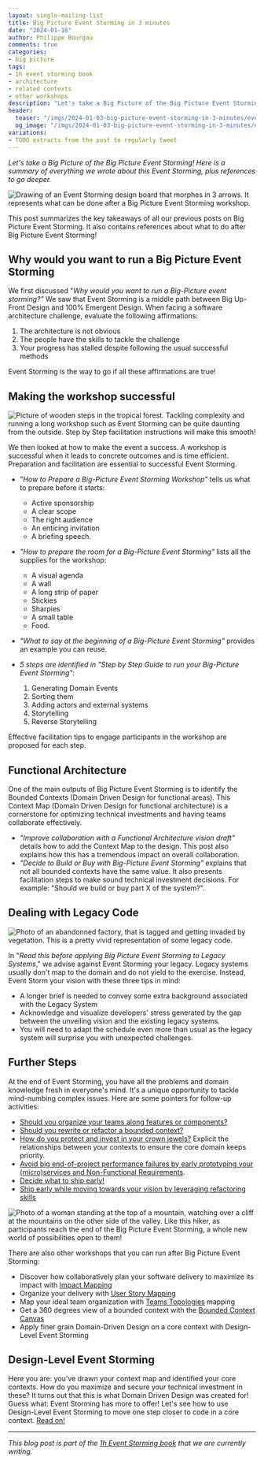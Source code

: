 ```yaml
---
layout: single-mailing-list
title: Big Picture Event Storming in 3 minutes
date: "2024-01-16"
author: Philippe Bourgau
comments: true
categories:
- big picture
tags:
- 1h event storming book
- architecture
- related contexts
- other workshops
description: "Let's take a Big Picture of the Big Picture Event Storming! Here is a takeaways of everything we wrote about this Event Storming: Facilitation, Functional Architecture, and dealing with legacy code. We also list references for activities to go further with the Event Storming"
header:
  teaser: "/imgs/2024-01-03-big-picture-event-storming-in-3-minutes/event-storming-follow-ups-teaser.jpg"
  og_image: "/imgs/2024-01-03-big-picture-event-storming-in-3-minutes/event-storming-follow-ups-og.jpg"
variations:
- TODO extracts from the post to regularly tweet
---
```

_Let's take a Big Picture of the Big Picture Event Storming! Here is a summary of everything we wrote about this Event Storming, plus references to go deeper._

![Drawing of an Event Storming design board that morphes in 3 arrows. It represents what can be done after a Big Picture Event Storming workshop.]({{site.url}}{{site.baseurl}}/imgs/2024-01-03-big-picture-event-storming-in-3-minutes/event-storming-follow-ups.jpg)

This post summarizes the key takeaways of all our previous posts on Big Picture Event Storming. It also contains references about what to do after Big Picture Event Storming!

## Why would you want to run a Big Picture Event Storming

We first discussed "_Why would you want to run a Big-Picture event storming?"_ We saw that Event Storming is a middle path between Big Up-Front Design and 100% Emergent Design. When facing a software architecture challenge, evaluate the following affirmations:

1. The architecture is not obvious
2. The people have the skills to tackle the challenge
3. Your progress has stalled despite following the usual successful methods

Event Storming is the way to go if all these affirmations are true!

## Making the workshop successful

![Picture of wooden steps in the tropical forest. Tackling complexity and running a long workshop such as Event Storming can be quite daunting from the outside. Step by Step facilitation instructions will make this smooth!]({{site.url}}{{site.baseurl}}/imgs/2024-01-03-big-picture-event-storming-in-3-minutes/steps-in-jungle.jpg)

We then looked at how to make the event a success. A workshop is successful when it leads to concrete outcomes and is time efficient. Preparation and facilitation are essential to successful Event Storming.

- "_How to Prepare a Big-Picture Event Storming Workshop"_ tells us what to prepare before it starts:
  - Active sponsorship
  - A clear scope
  - The right audience
  - An enticing invitation
  - A briefing speech.

- _"How to prepare the room for a Big-Picture Event Storming"_ lists all the supplies for the workshop:
  - A visual agenda
  - A wall
  - A long strip of paper
  - Stickies
  - Sharpies
  - A small table
  - Food.
- _"What to say at the beginning of a Big-Picture Event Storming"_ provides an example you can reuse.
- _5 steps are identified in_ _"Step by Step Guide to run your Big-Picture Event Storming"_:
  1. Generating Domain Events
  2. Sorting them
  3. Adding actors and external systems
  4. Storytelling
  5. Reverse Storytelling

Effective facilitation tips to engage participants in the workshop are proposed for each step.

## Functional Architecture

One of the main outputs of Big Picture Event Storming is to identify the Bounded Contexts (Domain Driven Design for functional areas). This Context Map (Domain Driven Design for functional architecture) is a cornerstone for optimizing technical investments and having teams collaborate effectively.

- _"Improve collaboration with a Functional Architecture vision draft"_ details how to add the Context Map to the design. This post also explains how this has a tremendous impact on overall collaboration.
- _"Decide to Build or Buy with Big-Picture Event Storming"_ explains that not all bounded contexts have the same value. It also presents facilitation steps to make sound technical investment decisions. For example: "Should we build or buy part X of the system?".

## Dealing with Legacy Code

![Photo of an abandonned factory, that is tagged and getting invaded by vegetation. This is a pretty vivid representation of some legacy code.]({{site.url}}{{site.baseurl}}/imgs/2024-01-03-big-picture-event-storming-in-3-minutes/abandonned-factory.jpg)

In "_Read this before applying Big Picture Event Storming to Legacy Systems_," we advise against Event Storming your legacy. Legacy systems usually don't map to the domain and do not yield to the exercise. Instead, Event Storm your vision with these three tips in mind:

- A longer brief is needed to convey some extra background associated with the Legacy System
- Acknowledge and visualize developers' stress generated by the gap between the unveiling vision and the existing legacy systems.
- You will need to adapt the schedule even more than usual as the legacy system will surprise you with unexpected challenges.

## Further Steps

At the end of Event Storming, you have all the problems and domain knowledge fresh in everyone's mind. It's a unique opportunity to tackle mind-numbing complex issues. Here are some pointers for follow-up activities:

- [Should you organize your teams along features or components?](https://philippe.bourgau.net/feature-teams-vs-component-teams-decide-with-event-storming-and-ddd/)
- [Should you rewrite or refactor a bounded context?](https://philippe.bourgau.net/rewrite-vs-refactor-get-insights-from-event-storming-and-ddd/)
- [How do you protect and invest in your crown jewels?](https://philippe.bourgau.net/focus-on-core-domain-with-relationships-from-ddd-and-event-storming/) Explicit the relationships between your contexts to ensure the core domain keeps priority.
- [Avoid big end-of-project performance failures by early prototyping your (micro)services and Non-Functional Requirements](https://philippe.bourgau.net/using-event-storming-and-ddd-to-prototype-microservices-and-nfrs-1/).
- [Decide what to ship early!](https://philippe.bourgau.net/how-to-fight-priority-paralysis-with-event-storming-and-ddd/)
- [Ship early while moving towards your vision by leveraging refactoring skills](https://philippe.bourgau.net/how-to-use-event-storming-and-ddd-for-evolutionary-architecture/)

![Photo of a woman standing at the top of a mountain, watching over a cliff at the mountains on the other side of the valley. Like this hiker, as participants reach the end of the Big Picture Event Storming, a whole new world of possibilities open to them!]({{site.url}}{{site.baseurl}}/imgs/2024-01-03-big-picture-event-storming-in-3-minutes/woman-explorer.jpg)

There are also other workshops that you can run after Big Picture Event Storming:

- Discover how collaboratively plan your software delivery to maximize its impact with [Impact Mapping](https://www.impactmapping.org/)
- Organize your delivery with [User Story Mapping](https://jpattonassociates.com/story-mapping/)
- Map your ideal team organization with [Teams Topologies](https://teamtopologies.com/) mapping
- Get a 360 degrees view of a bounded context with the [Bounded Context Canvas](https://medium.com/nick-tune-tech-strategy-blog/bounded-context-canvas-v2-simplifications-and-additions-229ed35f825f)
- Apply finer grain Domain-Driven Design on a core context with Design-Level Event Storming

## Design-Level Event Storming

Here you are: you've drawn your context map and identified your core contexts. How do you maximize and secure your technical investment in these? It turns out that this is what Domain Driven Design was created for! Guess what: Event Storming has more to offer! Let's see how to use Design-Level Event Storming to move one step closer to code in a core context. [Read on!]({{site.url}}/software%20design/why-should-you-run-a-design-level-event-storming/)

----

_This blog post is part of the [1h Event Storming book]({{site.url}}{{site.baseurl}}/1h-event-storming-book/) that we are currently writing._
